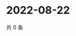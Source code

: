 # 2022-08-22

共 0 条

<!-- BEGIN WEIBO -->
<!-- 最后更新时间 Mon Aug 22 2022 01:16:29 GMT+0800 (China Standard Time) -->

<!-- END WEIBO -->
